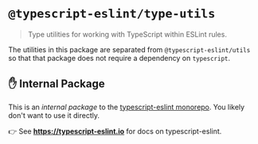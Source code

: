 # `@typescript-eslint/type-utils`

> Type utilities for working with TypeScript within ESLint rules.

The utilities in this package are separated from `@typescript-eslint/utils` so that that package does not require a dependency on `typescript`.

## ✋ Internal Package

This is an _internal package_ to the [typescript-eslint monorepo](https://github.com/typescript-eslint/typescript-eslint).
You likely don't want to use it directly.

👉 See **<https://typescript-eslint.io>** for docs on typescript-eslint.
